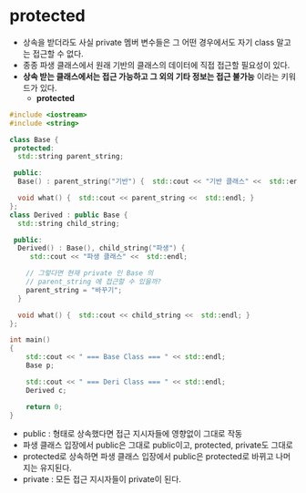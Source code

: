 # protected
- 상속을 받더라도 사실 private 멤버 변수들은 그 어떤 경우에서도 자기 class 말고는 접근할 수 없다.
- 종종 파생 클래스에서 원래 기반의 클래스의 데이터에 직접 접근할 필요성이 있다.
- **상속 받는 클래스에서는 접근 가능하고 그 외의 기타 정보는 접근 불가능** 이라는 키워드가 있다.
  - **protected**
```cpp
#include <iostream>
#include <string>

class Base {
 protected:
  std::string parent_string;

 public:
  Base() : parent_string("기반") {  std::cout << "기반 클래스" <<  std::endl; }

  void what() {  std::cout << parent_string <<  std::endl; }
};
class Derived : public Base {
  std::string child_string;

 public:
  Derived() : Base(), child_string("파생") {
     std::cout << "파생 클래스" <<  std::endl;

    // 그렇다면 현재 private 인 Base 의
    // parent_string 에 접근할 수 있을까?
    parent_string = "바꾸기";
  }

  void what() {  std::cout << child_string <<  std::endl; }
};

int main()
{
    std::cout << " === Base Class === " << std::endl;
    Base p;

    std::cout << " === Deri Class === " << std::endl;
    Derived c;

    return 0;
}
```
- public : 형태로 상속했다면 접근 지시자들에 영향없이 그대로 작동
- 파생 클래스 입장에서 public은 그대로 public이고, protected, private도 그대로
- protected로 상속하면 파생 클래스 입장에서 public은 protected로 바뀌고 나머지는 유지된다.
- private : 모든 접근 지시자들이 private이 된다.